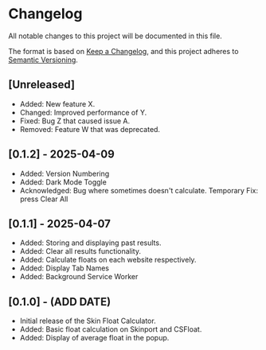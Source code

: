 # Changelog

All notable changes to this project will be documented in this file.

The format is based on [Keep a Changelog](https://keepachangelog.com/en/1.0.0/),
and this project adheres to [Semantic Versioning](https://semver.org/spec/v2.0.0.html).

## [Unreleased]
- Added: New feature X.
- Changed: Improved performance of Y.
- Fixed: Bug Z that caused issue A.
- Removed: Feature W that was deprecated.

## [0.1.2] - 2025-04-09
- Added: Version Numbering
- Added: Dark Mode Toggle
- Acknowledged: Bug where sometimes doesn't calculate. Temporary Fix: press Clear All

## [0.1.1] - 2025-04-07
- Added: Storing and displaying past results.
- Added: Clear all results functionality.
- Added: Calculate floats on each website respectively.
- Added: Display Tab Names
- Added: Background Service Worker

## [0.1.0] - (ADD DATE)
- Initial release of the Skin Float Calculator.
- Added: Basic float calculation on Skinport and CSFloat.
- Added: Display of average float in the popup.
